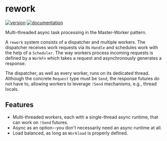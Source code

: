 # rework
[![version](https://img.shields.io/crates/v/rework)](https://crates.io/crates/rework)
[![documentation](https://docs.rs/rework/badge.svg)](https://docs.rs/rework)  

Multi-threaded async task processing in the Master-Worker pattern.

A `rework` system consists of a dispatcher and multiple workers. The dispatcher receives work requests via its `Handle` and schedules work with the help of a `Scheduler`. The way workers process incoming requests is defined by a `WorkFn` which takes a request and asynchronously generates a response.

The dispatcher, as well as every worker, runs on its dedicated thread. Although the concrete `Request` type must be `Send`, the response futures do not have to, allowing workers to leverage `!Send` mechanisms, e.g., thread locals.

## Features

* Multi-threaded workers, each with a single-thread async runtime, that can work on `!Send` futures.
* Async as an option--you don't necessarily need an async runtime at all.
* Load balanced, as long as `Workload` is properly defined.